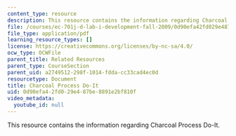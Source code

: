 ```yaml
---
content_type: resource
description: This resource contains the information regarding Charcoal Process Do-It.
file: /courses/ec-701j-d-lab-i-development-fall-2009/0d90efa42fd029e487be8891e2bf810f_MITEC_701JF09_charproc_doit.pdf
file_type: application/pdf
learning_resource_types: []
license: https://creativecommons.org/licenses/by-nc-sa/4.0/
ocw_type: OCWFile
parent_title: Related Resources
parent_type: CourseSection
parent_uid: a2749512-298f-1014-fdda-cc33cad4ec0d
resourcetype: Document
title: Charcoal Process Do-It
uid: 0d90efa4-2fd0-29e4-87be-8891e2bf810f
video_metadata:
  youtube_id: null
---
```

This resource contains the information regarding Charcoal Process Do-It.